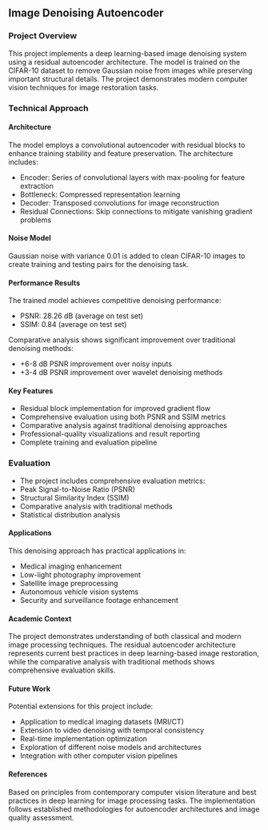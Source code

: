## Image Denoising Autoencoder

### Project Overview
This project implements a deep learning-based image denoising system using a residual autoencoder architecture. The model is trained on the CIFAR-10 dataset to remove Gaussian noise from images while preserving important structural details. The project demonstrates modern computer vision techniques for image restoration tasks.

### Technical Approach
#### Architecture
The model employs a convolutional autoencoder with residual blocks to enhance training stability and feature preservation. The architecture includes:

- Encoder: Series of convolutional layers with max-pooling for feature extraction
- Bottleneck: Compressed representation learning
- Decoder: Transposed convolutions for image reconstruction
- Residual Connections: Skip connections to mitigate vanishing gradient problems

#### Noise Model
Gaussian noise with variance 0.01 is added to clean CIFAR-10 images to create training and testing pairs for the denoising task.

#### Performance Results
The trained model achieves competitive denoising performance:

- PSNR: 28.26 dB (average on test set)
- SSIM: 0.84 (average on test set)

Comparative analysis shows significant improvement over traditional denoising methods:

- +6-8 dB PSNR improvement over noisy inputs
- +3-4 dB PSNR improvement over wavelet denoising methods

#### Key Features
- Residual block implementation for improved gradient flow
- Comprehensive evaluation using both PSNR and SSIM metrics
- Comparative analysis against traditional denoising approaches
- Professional-quality visualizations and result reporting
- Complete training and evaluation pipeline

### Evaluation
- The project includes comprehensive evaluation metrics:
- Peak Signal-to-Noise Ratio (PSNR)
- Structural Similarity Index (SSIM)
- Comparative analysis with traditional methods
- Statistical distribution analysis

#### Applications
This denoising approach has practical applications in:

- Medical imaging enhancement
- Low-light photography improvement
- Satellite image preprocessing
- Autonomous vehicle vision systems
- Security and surveillance footage enhancement

#### Academic Context
The project demonstrates understanding of both classical and modern image processing techniques. The residual autoencoder architecture represents current best practices in deep learning-based image restoration, while the comparative analysis with traditional methods shows comprehensive evaluation skills.

#### Future Work
Potential extensions for this project include:

- Application to medical imaging datasets (MRI/CT)
- Extension to video denoising with temporal consistency
- Real-time implementation optimization
- Exploration of different noise models and architectures
- Integration with other computer vision pipelines

#### References
Based on principles from contemporary computer vision literature and best practices in deep learning for image processing tasks. The implementation follows established methodologies for autoencoder architectures and image quality assessment.